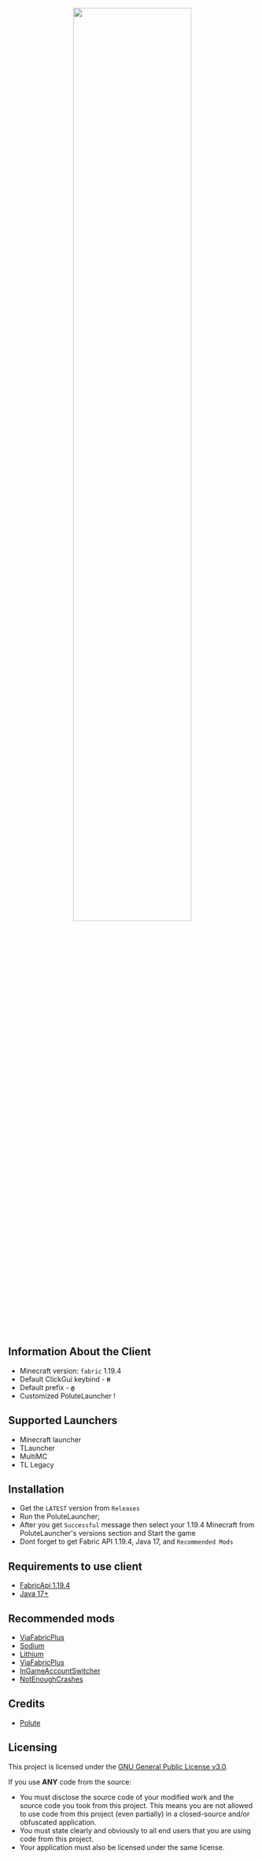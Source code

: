 <p align="center">
    <img src="https://i.imgur.com/5TsLiI5.png" style="width: 69%">
</p>
 


## Information About the Client
- Minecraft version: ```fabric``` 1.19.4
- Default ClickGui keybind - **```H```**
- Default prefix  - **```@```**
- Customized PoluteLauncher !

## Supported Launchers
- Minecraft launcher
- TLauncher
- MultiMC
- TL Legacy

## Installation
- Get the ```LATEST``` version from ```Releases```
- Run the PoluteLauncher;
- After you get ```Successful``` message then select your 1.19.4 Minecraft from PoluteLauncher's versions section and Start the game
- Dont forget to get Fabric API 1.19.4, Java 17, and ```Recommended Mods```

## Requirements to use client
- [FabricApi 1.19.4](https://www.curseforge.com/minecraft/mc-mods/fabric-api/files)
- [Java 17+](https://www.oracle.com/java/technologies/javase/jdk17-archive-downloads.html)

## Recommended mods
- [ViaFabricPlus](https://github.com/ViaVersion/ViaFabricPlus)
- [Sodium](https://modrinth.com/mod/sodium/)
- [Lithium](https://modrinth.com/mod/lithium/)
- [ViaFabricPlus](https://github.com/ViaVersion/ViaFabricPlus)
- [InGameAccountSwitcher](https://www.curseforge.com/minecraft/mc-mods/in-game-account-switcher) 
- [NotEnoughCrashes](https://www.curseforge.com/minecraft/mc-mods/not-enough-crashes/files)

## Credits
- [Polute](https://github.com/PoluteClient)

## Licensing
This project is licensed under the [GNU General Public License v3.0](https://www.gnu.org/licenses/gpl-3.0.en.html). 

If you use **ANY** code from the source:
- You must disclose the source code of your modified work and the source code you took from this project. This means you are not allowed to use code from this project (even partially) in a closed-source and/or obfuscated application.
- You must state clearly and obviously to all end users that you are using code from this project.
- Your application must also be licensed under the same license.
